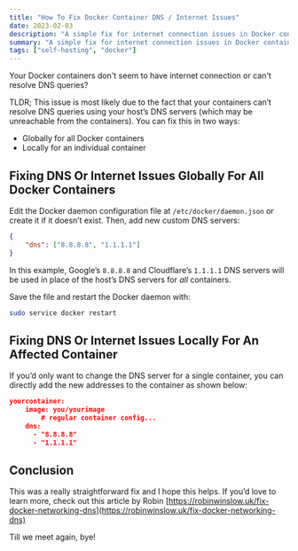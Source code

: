 ```yaml
---
title: "How To Fix Docker Container DNS / Internet Issues"
date: 2023-02-03
description: "A simple fix for internet connection issues in Docker containers"
summary: "A simple fix for internet connection issues in Docker containers"
tags: ["self-hosting", "docker"]
---
```

Your Docker containers don't seem to have internet connection or can't resolve DNS queries?

TLDR; This issue is most likely due to the fact that your containers can’t resolve DNS queries using your host’s DNS servers (which may be unreachable from the containers). You can fix this in two ways:

- Globally for all Docker containers
- Locally for an individual container

## Fixing DNS Or Internet Issues Globally For All Docker Containers

Edit the Docker daemon configuration file at `/etc/docker/daemon.json` or create it if it doesn’t exist. Then, add new custom DNS servers:

```json
{
    "dns": ["8.8.8.8", "1.1.1.1"]
}
```

In this example, Google’s  `8.8.8.8` and Cloudflare’s `1.1.1.1` DNS servers will be used in place of the host’s DNS servers for *all* containers.

Save the file and restart the Docker daemon with:

```sh
sudo service docker restart
```

## Fixing DNS Or Internet Issues Locally For An Affected Container

If you’d only want to change the DNS server for a single container, you can directly add the new addresses to the container as shown below:

```json
yourcontainer:
    image: you/yourimage
		# regular container config...
    dns:
      - "8.8.8.8"
      - "1.1.1.1"
```

## Conclusion

This was a really straightforward fix and I hope this helps. If you’d love to learn more, check out this article by Robin [https://robinwinslow.uk/fix-docker-networking-dns](https://robinwinslow.uk/fix-docker-networking-dns)

Till we meet again, bye!
